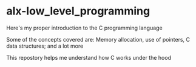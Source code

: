 # alx-low_level_programming
Here's my proper introduction to the C programming language

Some of the concepts covered are: Memory allocation, use of pointers,
C data structures; and a lot more

This repostory helps me understand how C works under the hood
